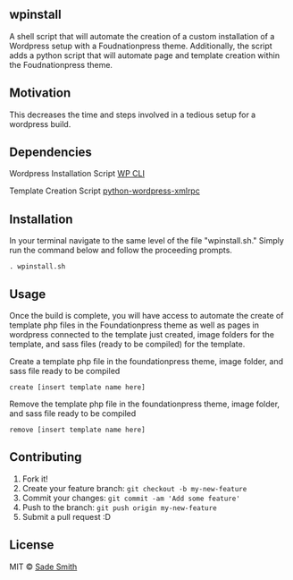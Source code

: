 ## wpinstall
A shell script that will automate the creation of a custom installation of a Wordpress setup with a Foudnationpress theme. Additionally, the script adds a python script that will automate page and template creation within the Foudnationpress theme.

## Motivation
This decreases the time and steps involved in a tedious setup for a wordpress build.

## Dependencies
Wordpress Installation Script
[WP CLI](https://wp-cli.org/)

Template Creation Script
[python-wordpress-xmlrpc](http://python-wordpress-xmlrpc.readthedocs.io/en/latest/)

## Installation
In your terminal navigate to the same level of the file "wpinstall.sh." Simply run the command below and follow the proceeding prompts.
```
. wpinstall.sh
```

## Usage
Once the build is complete, you will have access to automate the create of template php files in the Foundationpress theme as well as pages in wordpress connected to the template just created, image folders for the template, and sass files (ready to be compiled) for the template.

Create a template php file in the foundationpress theme, image folder, and sass file ready to be compiled
```
create [insert template name here]
```

Remove the template php file in the foundationpress theme, image folder, and sass file ready to be compiled
```
remove [insert template name here]
```

## Contributing

1. Fork it!
2. Create your feature branch: `git checkout -b my-new-feature`
3. Commit your changes: `git commit -am 'Add some feature'`
4. Push to the branch: `git push origin my-new-feature`
5. Submit a pull request :D

## License
MIT © [Sade Smith](http://sadesmith.com)